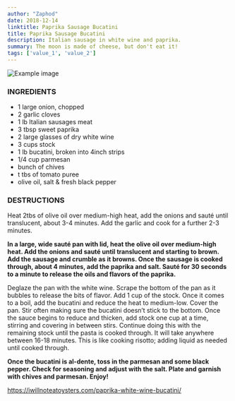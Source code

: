 ```yaml
---
author: "Zaphod"
date: 2018-12-14
linktitle: Paprika Sausage Bucatini
title: Paprika Sausage Bucatini
description: Italian sausage in white wine and paprika.
summary: The moon is made of cheese, but don't eat it!
tags: ['value_1', 'value_2']
---
```


![Example image](/www/images/short-rib.jpg)

### INGREDIENTS

* 1 large onion, chopped
* 2 garlic cloves
* 1 lb Italian sausages meat
* 3 tbsp sweet paprika
* 2 large glasses of dry white wine
* 3 cups stock
* 1 lb bucatini, broken into 4inch strips
* 1/4 cup parmesan
* bunch of chives
* t tbs of tomato puree
* olive oil, salt & fresh black pepper


### DESTRUCTIONS

Heat 2tbs of olive oil over medium-high heat, add the onions and sauté until translucent, about 3-4 minutes. Add the garlic and cook for a further 2-3 minutes.

**In a large, wide sauté pan with lid, heat the olive oil over medium-high heat. Add the onions and sauté until translucent and starting to brown. Add the sausage and crumble as it browns. Once the sausage is cooked through, about 4 minutes, add the paprika and salt. Sauté for 30 seconds to a minute to release the oils and flavors of the paprika.**

Deglaze the pan with the white wine. Scrape the bottom of the pan as it bubbles to release the bits of flavor. Add 1 cup of the stock. Once it comes to a boil, add the bucatini and reduce the heat to medium-low. Cover the pan. Stir often making sure the bucatini doesn’t stick to the bottom. Once the sauce begins to reduce and thicken, add stock one cup at a time, stirring and covering in between stirs. Continue doing this with the remaining stock until the pasta is cooked through. It will take anywhere between 16-18 minutes. This is like cooking risotto; adding liquid as needed until cooked through.

**Once the bucatini is al-dente, toss in the parmesan and some black pepper. Check for seasoning and adjust with the salt. Plate and garnish with chives and parmesan. Enjoy!**

https://iwillnoteatoysters.com/paprika-white-wine-bucatini/
